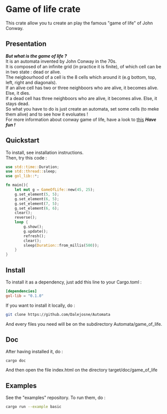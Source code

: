 # Game of life crate

This crate allow you tu create an play the famous "game of life" of John Conway.
## Presentation
***But what is the game of life ?***\
It is an automata invented by John Conway in the 70s.\
It is composed of an infinite grid (in practice it is finite), of which cell can be in two state : dead or alive.\
The neigbourhood of a cell is the 8 cells which around it (e.g bottom, top, left, right and diagonals).\
If an alive cell has two or three neighboors who are alive, it becomes alive. Else, it dies.\
If a dead cell has three neighboors who are alive, it becomes alive. Else, it stays dead.\
So what you have to do is just create an automata, set some cells (to meke them alive) and to see how it evoluates !\
For more information about conway game of life, have a look to [this](https://www.conwaylife.com)
***Have fun !***

## Quickstart

To install, see installation instructions.\
Then, try this code :
```rust
use std::time::Duration;
use std::thread::sleep;
use gol_lib::*;

fn main(){
	let mut g = GameOfLife::new(45, 25);
	g.set_element(5, 5);
	g.set_element(6, 5);
	g.set_element(7, 5);
	g.set_element(6, 6);
	clear();
	reverse();
	loop {
		g.show();
		g.update();
		refresh();
		clear();
		sleep(Duration::from_millis(500));
	}
}

```

## Install
To install it as a dependency, just add this line to your Cargo.toml :
```toml
[dependencies]
gol-lib = "0.1.0"
```
If you want to install it locally, do :
```sh
git clone https://github.com/Dalejosne/Automata
```
And every files you need will be on the subdirectory Automata/game_of_life.

## Doc
After having installed it, do :
```
cargo doc
```
And then open the file index.html on the directory target/doc/game_of_life

## Examples

See the "examples" repository. To run them, do :
```sh
cargo run --example basic
```
